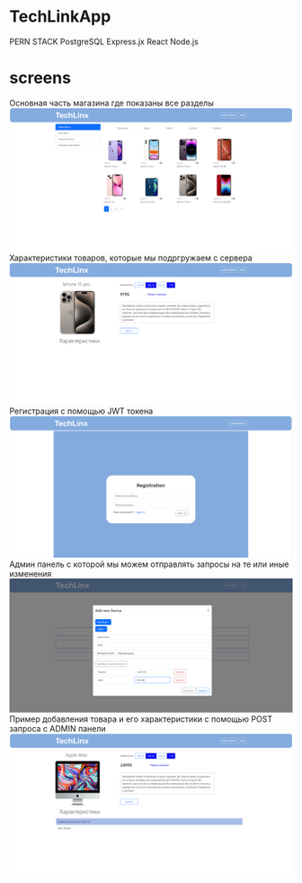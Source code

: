 # TechLinkApp
PERN STACK
PostgreSQL Express.jx React Node.js
# screens
Основная часть магазина где показаны все разделы
![Image alt](https://github.com/flavokrkkk/TechLinkApp/blob/main/scrins/2023-12-06_23-07-02.png)
Характеристики товаров, которые мы подргружаем с сервера
![Image alt](https://github.com/flavokrkkk/TechLinkApp/blob/main/scrins/2023-12-06_23-08-55.png)
Регистрация с помощью JWT токена
![Image alt](https://github.com/flavokrkkk/TechLinkApp/blob/main/scrins/2023-12-06_23-09-42.png)
Админ панель с которой мы можем отправлять запросы на те или иные изменения
![Image alt](https://github.com/flavokrkkk/TechLinkApp/blob/main/scrins/2023-12-06_23-11-37.png)
Пример добавления товара и его характеристики с помощью POST запроса с ADMIN панели
![Image alt](https://github.com/flavokrkkk/TechLinkApp/blob/main/scrins/2023-12-06_23-12-02.png)

